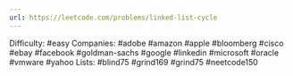 ```yaml
---
url: https://leetcode.com/problems/linked-list-cycle
---
```


Difficulty: #easy
Companies: #adobe #amazon #apple #bloomberg #cisco #ebay #facebook #goldman-sachs #google #linkedin #microsoft #oracle #vmware #yahoo
Lists: #blind75 #grind169 #grind75 #neetcode150